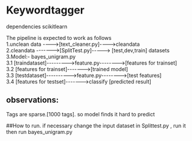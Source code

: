 # Keywordtagger
dependencies scikitlearn

The pipeline is expected to work as follows<br>
1.unclean data ---->[text_cleaner.py]---->cleandata <br>
2.cleandata ------->[SplitTest.py]-----> [test,dev,train] datasets<br>
3.Model:- bayes_unigram.py<br>
  3.1 [traindataset]--------->feature.py-------->[features for trainset]<br>
  3.2 [features for trainset]------->[trained model]<br>
  3.3 [testdataset]---------->feature.py-------->[test features]<br>
  3.4 [features for testset]------->classify [predicted result]<br>


## observations:
Tags are sparse.[1000 tags]. so model finds it hard to predict 

##How to run.
if necessary change the input dataset in Splittest.py , run it 
then run bayes_unigram.py
